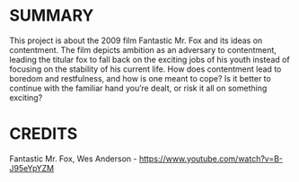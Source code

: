 # SUMMARY

This project is about the 2009 film Fantastic Mr. Fox and its ideas on contentment. The film depicts ambition as an adversary to contentment, leading the titular fox to fall back on the exciting jobs of his youth instead of focusing on the stability of his current life. How does contentment lead to boredom and restfulness, and how is one meant to cope? Is it better to continue with the familiar hand you’re dealt, or risk it all on something exciting?

# CREDITS

Fantastic Mr. Fox, Wes Anderson - https://www.youtube.com/watch?v=B-J95eYpYZM